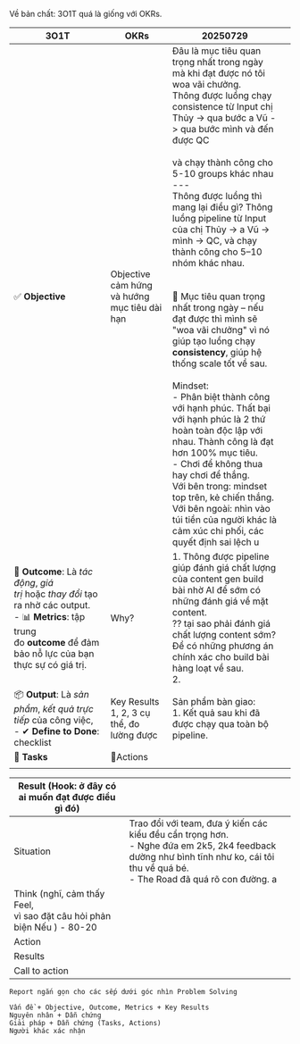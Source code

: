 Về bản chất: 3O1T quá là giống với OKRs. 

| **3O1T**                                                                                                                                                                    | **OKRs**                                     | 20250729                                                                                                                                                                                                                                                                                                                                                                                                                                                                                                                                                                                                                                                                                                                                                                                                                                                                                                                                            |     |
| --------------------------------------------------------------------------------------------------------------------------------------------------------------------------- | -------------------------------------------- | --------------------------------------------------------------------------------------------------------------------------------------------------------------------------------------------------------------------------------------------------------------------------------------------------------------------------------------------------------------------------------------------------------------------------------------------------------------------------------------------------------------------------------------------------------------------------------------------------------------------------------------------------------------------------------------------------------------------------------------------------------------------------------------------------------------------------------------------------------------------------------------------------------------------------------------------------- | --- |
| ✅ **Objective**                                                                                                                                                             | Objective cảm hứng và hướng mục tiêu dài hạn | Đâu là mục tiêu quan trọng nhất trong ngày mà khi đạt được nó tôi woa vãi chưởng. <br>Thông được luồng chạy consistence từ Input chị Thủy -> qua bước a Vũ -> qua bước mình và đến được QC<br><br>và chạy thành công cho 5-10 groups khác nhau <br>---<br>Thông được luồng thì mang lại điều gì? Thông luồng pipeline từ Input của chị Thủy → a Vũ → mình → QC, và chạy thành công cho 5–10 nhóm khác nhau.<br><br><br>🎯 Mục tiêu quan trọng nhất trong ngày – nếu đạt được thì mình sẽ "woa vãi chưởng" vì nó giúp tạo luồng chạy **consistency**, giúp hệ thống scale tốt về sau.<br><br>Mindset: <br>- Phân biệt thành công với hạnh phúc. Thất bại với hạnh phúc là 2 thứ hoàn toàn độc lập với nhau. Thành công là đạt hơn 100% mục tiêu. <br>- Chơi để không thua hay chơi để thắng. <br>Với bên trong: mindset top trên, kẻ chiến thắng. <br>Với bên ngoài: nhìn vào túi tiền của người khác là cảm xúc chi phối, các quyết định sai lệch u |     |
| 🎯 **Outcome**: Là _tác động_, _giá trị_ hoặc _thay đổi_ tạo ra nhờ các output.<br>- 📊 **Metrics**: tập trung đo **outcome** để đảm bảo nỗ lực của bạn thực sự có giá trị. | Why?                                         | 1. Thông được pipeline giúp đánh giá chất lượng của content gen build bài nhờ AI để sớm có những đánh giá về mặt content. <br>?? tại sao phải đánh giá chất lượng content sớm? Để có những phương án chính xác cho build bài hàng loạt về sau. <br>2. <br>                                                                                                                                                                                                                                                                                                                                                                                                                                                                                                                                                                                                                                                                                          |     |
| 📦 **Output**: Là _sản phẩm_, _kết quả trực tiếp_ của công việc,<br>- ✔ **Define to Done**: checklist                                                                       | Key Results 1, 2, 3 cụ thể, đo lường được    | Sản phẩm bàn giao: <br>1. Kết quả sau khi đã được chạy qua toàn bộ pipeline.                                                                                                                                                                                                                                                                                                                                                                                                                                                                                                                                                                                                                                                                                                                                                                                                                                                                        |     |
| 🧩 **Tasks**                                                                                                                                                                | 🧩Actions                                    |                                                                                                                                                                                                                                                                                                                                                                                                                                                                                                                                                                                                                                                                                                                                                                                                                                                                                                                                                     |     |
|                                                                                                                                                                             |                                              |                                                                                                                                                                                                                                                                                                                                                                                                                                                                                                                                                                                                                                                                                                                                                                                                                                                                                                                                                     |     |




| Result (Hook: ở đây có ai muốn đạt được điều gì đó)                            | <br>                                                                                                                                                                                    |
| ------------------------------------------------------------------------------ | --------------------------------------------------------------------------------------------------------------------------------------------------------------------------------------- |
| Situation                                                                      | Trao đổi với team, đưa ý kiến các kiểu đều cẩn trọng hơn. <br>- Nghe đứa em 2k5, 2k4 feedback dường như bình tĩnh như ko, cái tôi thu về quá bé. <br>- The Road đã quá rõ con đường.  a |
| Think (nghĩ, cảm thấy Feel, <br>vì sao đặt câu hỏi phản biện Nếu ) - 80-20<br> |                                                                                                                                                                                         |
| Action                                                                         |                                                                                                                                                                                         |
| Results                                                                        |                                                                                                                                                                                         |
| Call to action                                                                 |                                                                                                                                                                                         |

```
Report ngắn gọn cho các sếp dưới góc nhìn Problem Solving

Vấn đề + Objective, Outcome, Metrics + Key Results
Nguyên nhân + Dẫn chứng 
Giải pháp + Dẫn chứng (Tasks, Actions) 
Người khác xác nhận
```
```
